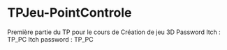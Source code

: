 # TPJeu-PointControle
Première partie du TP pour le cours de Création de jeu 3D Password Itch : TP_PC
Itch password : TP_PC
